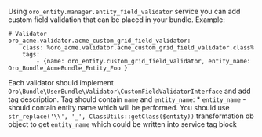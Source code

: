 
Using `oro_entity.manager.entity_field_validator` service you can add custom field validation that can be placed in your bundle.
Example:

    # Validator
    oro_acme.validator.acme_custom_grid_field_validator:
        class: %oro_acme.validator.acme_custom_grid_field_validator.class%
        tags:
            - {name: oro_entity.custom_grid_field_validator, entity_name: Oro_Bundle_AcmeBundle_Entity_Foo }

Each validator should implement `Oro\Bundle\UserBundle\Validator\CustomFieldValidatorInterface` and add tag description. 
Tag should contain `name` and `entity_name`:
    * `entity_name` - should contain entity name which will be performed. You should use `str_replace('\\', '_', ClassUtils::getClass($entity))` transformation ob object to get `entity_name` which could be written into service tag block
